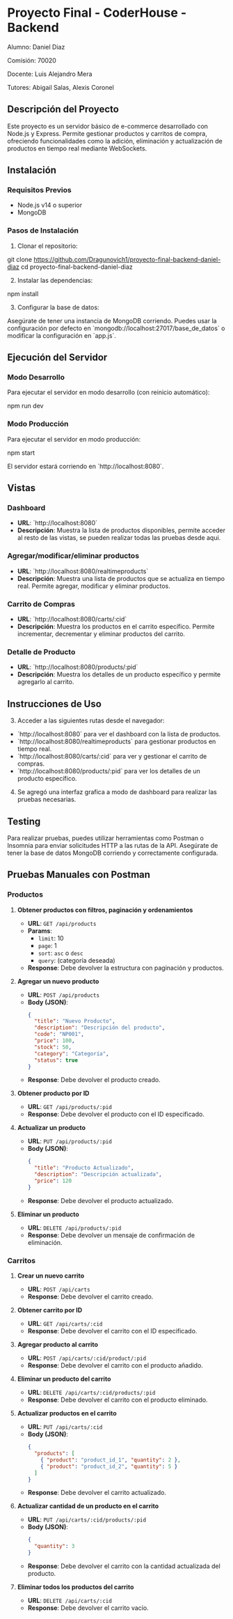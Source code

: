 # Proyecto Final - CoderHouse - Backend

Alumno: Daniel Diaz

Comisión: 70020

Docente: Luis Alejandro Mera

Tutores: Abigail Salas, Alexis Coronel

## Descripción del Proyecto

Este proyecto es un servidor básico de e-commerce desarrollado con Node.js y Express. Permite gestionar productos y carritos de compra, ofreciendo funcionalidades como la adición, eliminación y actualización de productos en tiempo real mediante WebSockets.

## Instalación

### Requisitos Previos

- Node.js v14 o superior
- MongoDB

### Pasos de Instalación

1. Clonar el repositorio:

git clone https://github.com/Dragunovich1/proyecto-final-backend-daniel-diaz
cd proyecto-final-backend-daniel-diaz

2. Instalar las dependencias:

npm install

3. Configurar la base de datos:

Asegúrate de tener una instancia de MongoDB corriendo. Puedes usar la configuración por defecto en \`mongodb://localhost:27017/base_de_datos\` o modificar la configuración en \`app.js\`.

## Ejecución del Servidor

### Modo Desarrollo

Para ejecutar el servidor en modo desarrollo (con reinicio automático):

npm run dev

### Modo Producción

Para ejecutar el servidor en modo producción:

npm start

El servidor estará corriendo en \`http://localhost:8080\`.

## Vistas

### Dashboard

- **URL**: \`http://localhost:8080\`
- **Descripción**: Muestra la lista de productos disponibles, permite acceder al resto de las vistas, se pueden realizar todas las pruebas desde aqui.

### Agregar/modificar/eliminar productos

- **URL**: \`http://localhost:8080/realtimeproducts\`
- **Descripción**: Muestra una lista de productos que se actualiza en tiempo real. Permite agregar, modificar y eliminar productos.

### Carrito de Compras

- **URL**: \`http://localhost:8080/carts/:cid\`
- **Descripción**: Muestra los productos en el carrito específico. Permite incrementar, decrementar y eliminar productos del carrito.

### Detalle de Producto

- **URL**: \`http://localhost:8080/products/:pid\`
- **Descripción**: Muestra los detalles de un producto específico y permite agregarlo al carrito.


## Instrucciones de Uso

3. Acceder a las siguientes rutas desde el navegador:

- \`http://localhost:8080\` para ver el dashboard con la lista de productos.
- \`http://localhost:8080/realtimeproducts\` para gestionar productos en tiempo real.
- \`http://localhost:8080/carts/:cid\` para ver y gestionar el carrito de compras.
- \`http://localhost:8080/products/:pid\` para ver los detalles de un producto específico.

4. Se agregó una interfaz grafica a modo de dashboard para realizar las pruebas necesarias.

## Testing

Para realizar pruebas, puedes utilizar herramientas como Postman o Insomnia para enviar solicitudes HTTP a las rutas de la API. Asegúrate de tener la base de datos MongoDB corriendo y correctamente configurada.

## Pruebas Manuales con Postman

### Productos

1. **Obtener productos con filtros, paginación y ordenamientos**
   - **URL**: `GET /api/products`
   - **Params**:
     - `limit`: 10
     - `page`: 1
     - `sort`: `asc` o `desc`
     - `query`: (categoría deseada)
   - **Response**: Debe devolver la estructura con paginación y productos.

2. **Agregar un nuevo producto**
   - **URL**: `POST /api/products`
   - **Body (JSON)**:
     ```json
     {
       "title": "Nuevo Producto",
       "description": "Descripción del producto",
       "code": "NP001",
       "price": 100,
       "stock": 50,
       "category": "Categoría",
       "status": true
     }
     ```
   - **Response**: Debe devolver el producto creado.

3. **Obtener producto por ID**
   - **URL**: `GET /api/products/:pid`
   - **Response**: Debe devolver el producto con el ID especificado.

4. **Actualizar un producto**
   - **URL**: `PUT /api/products/:pid`
   - **Body (JSON)**:
     ```json
     {
       "title": "Producto Actualizado",
       "description": "Descripción actualizada",
       "price": 120
     }
     ```
   - **Response**: Debe devolver el producto actualizado.

5. **Eliminar un producto**
   - **URL**: `DELETE /api/products/:pid`
   - **Response**: Debe devolver un mensaje de confirmación de eliminación.

### Carritos

1. **Crear un nuevo carrito**
   - **URL**: `POST /api/carts`
   - **Response**: Debe devolver el carrito creado.

2. **Obtener carrito por ID**
   - **URL**: `GET /api/carts/:cid`
   - **Response**: Debe devolver el carrito con el ID especificado.

3. **Agregar producto al carrito**
   - **URL**: `POST /api/carts/:cid/product/:pid`
   - **Response**: Debe devolver el carrito con el producto añadido.

4. **Eliminar un producto del carrito**
   - **URL**: `DELETE /api/carts/:cid/products/:pid`
   - **Response**: Debe devolver el carrito con el producto eliminado.

5. **Actualizar productos en el carrito**
   - **URL**: `PUT /api/carts/:cid`
   - **Body (JSON)**:
     ```json
     {
       "products": [
         { "product": "product_id_1", "quantity": 2 },
         { "product": "product_id_2", "quantity": 5 }
       ]
     }
     ```
   - **Response**: Debe devolver el carrito actualizado.

6. **Actualizar cantidad de un producto en el carrito**
   - **URL**: `PUT /api/carts/:cid/products/:pid`
   - **Body (JSON)**:
     ```json
     {
       "quantity": 3
     }
     ```
   - **Response**: Debe devolver el carrito con la cantidad actualizada del producto.

7. **Eliminar todos los productos del carrito**
   - **URL**: `DELETE /api/carts/:cid`
   - **Response**: Debe devolver el carrito vacío.
